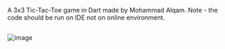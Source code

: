 A 3x3 Tic-Tac-Toe game in Dart made by Mohammad Alqam.
Note - the code should be run on IDE not on online environment.
##
![image](https://github.com/MohammadAlqam/Tic_Tac_Toe_Dart/assets/88941388/be9fdbd3-1f64-44bb-b66e-dc16e312e9b2)
